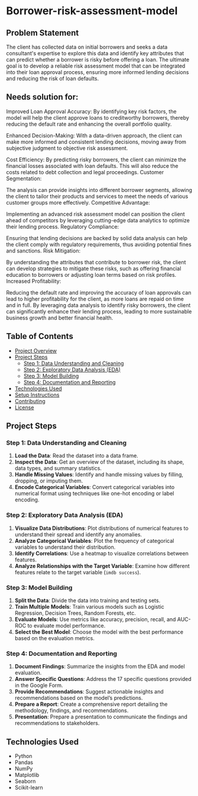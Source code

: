 # Borrower-risk-assessment-model
 
## Problem Statement
The client has collected data on initial borrowers and seeks a data consultant's expertise to explore this data and identify key attributes that can predict whether a borrower is risky before offering a loan. The ultimate goal is to develop a reliable risk assessment model that can be integrated into their loan approval process, ensuring more informed lending decisions and reducing the risk of loan defaults.

## Needs solution for:
Improved Loan Approval Accuracy:
By identifying key risk factors, the model will help the client approve loans to creditworthy borrowers, thereby reducing the default rate and enhancing the overall portfolio quality.

Enhanced Decision-Making:
With a data-driven approach, the client can make more informed and consistent lending decisions, moving away from subjective judgment to objective risk assessment.

Cost Efficiency:
By predicting risky borrowers, the client can minimize the financial losses associated with loan defaults. This will also reduce the costs related to debt collection and legal proceedings.
Customer Segmentation:

The analysis can provide insights into different borrower segments, allowing the client to tailor their products and services to meet the needs of various customer groups more effectively.
Competitive Advantage:

Implementing an advanced risk assessment model can position the client ahead of competitors by leveraging cutting-edge data analytics to optimize their lending process.
Regulatory Compliance:

Ensuring that lending decisions are backed by solid data analysis can help the client comply with regulatory requirements, thus avoiding potential fines and sanctions.
Risk Mitigation:

By understanding the attributes that contribute to borrower risk, the client can develop strategies to mitigate these risks, such as offering financial education to borrowers or adjusting loan terms based on risk profiles.
Increased Profitability:

Reducing the default rate and improving the accuracy of loan approvals can lead to higher profitability for the client, as more loans are repaid on time and in full.
By leveraging data analysis to identify risky borrowers, the client can significantly enhance their lending process, leading to more sustainable business growth and better financial health.


## Table of Contents
- [Project Overview](#project-overview)
- [Project Steps](#project-steps)
  - [Step 1: Data Understanding and Cleaning](#step-1-data-understanding-and-cleaning)
  - [Step 2: Exploratory Data Analysis (EDA)](#step-2-exploratory-data-analysis-eda)
  - [Step 3: Model Building](#step-3-model-building)
  - [Step 4: Documentation and Reporting](#step-4-documentation-and-reporting)
- [Technologies Used](#technologies-used)
- [Setup Instructions](#setup-instructions)
- [Contributing](#contributing)
- [License](#license)

## Project Steps

### Step 1: Data Understanding and Cleaning
1. **Load the Data**: Read the dataset into a data frame.
2. **Inspect the Data**: Get an overview of the dataset, including its shape, data types, and summary statistics.
3. **Handle Missing Values**: Identify and handle missing values by filling, dropping, or imputing them.
4. **Encode Categorical Variables**: Convert categorical variables into numerical format using techniques like one-hot encoding or label encoding.

### Step 2: Exploratory Data Analysis (EDA)
1. **Visualize Data Distributions**: Plot distributions of numerical features to understand their spread and identify any anomalies.
2. **Analyze Categorical Variables**: Plot the frequency of categorical variables to understand their distribution.
3. **Identify Correlations**: Use a heatmap to visualize correlations between features.
4. **Analyze Relationships with the Target Variable**: Examine how different features relate to the target variable (`imdb success`).

### Step 3: Model Building
1. **Split the Data**: Divide the data into training and testing sets.
2. **Train Multiple Models**: Train various models such as Logistic Regression, Decision Trees, Random Forests, etc.
3. **Evaluate Models**: Use metrics like accuracy, precision, recall, and AUC-ROC to evaluate model performance.
4. **Select the Best Model**: Choose the model with the best performance based on the evaluation metrics.

### Step 4: Documentation and Reporting
1. **Document Findings**: Summarize the insights from the EDA and model evaluation.
2. **Answer Specific Questions**: Address the 17 specific questions provided in the Google Form.
3. **Provide Recommendations**: Suggest actionable insights and recommendations based on the model’s predictions.
4. **Prepare a Report**: Create a comprehensive report detailing the methodology, findings, and recommendations.
5. **Presentation**: Prepare a presentation to communicate the findings and recommendations to stakeholders.

## Technologies Used
- Python
- Pandas
- NumPy
- Matplotlib
- Seaborn
- Scikit-learn